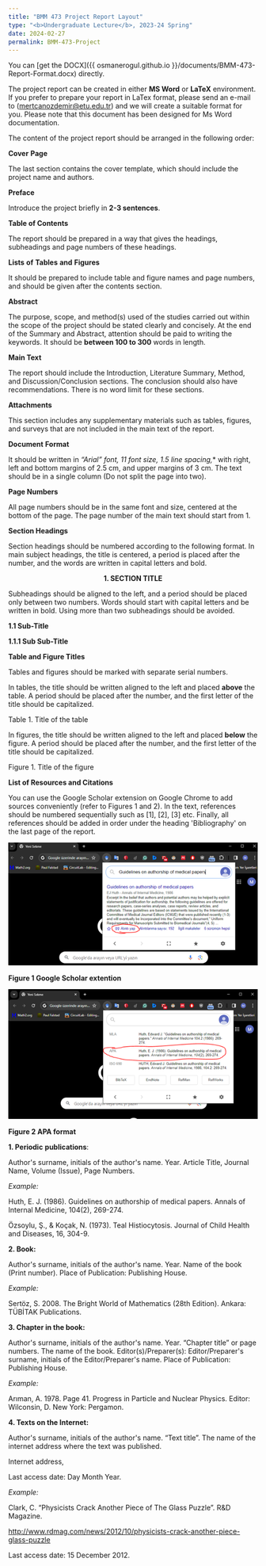 ```yaml
---
title: "BMM 473 Project Report Layout"
type: "<b>Undergraduate Lecture</b>, 2023-24 Spring"
date: 2024-02-27
permalink: BMM-473-Project
---
```



You can [get the DOCX]({{ osmanerogul.github.io }}/documents/BMM-473-Report-Format.docx) directly.


The project report can be created in either **MS Word** or **LaTeX** environment. If you prefer to prepare your report in LaTex format, please send an e-mail to (<mertcanozdemir@etu.edu.tr>) and we will create a suitable format for you. Please note that this document has been designed for Ms Word documentation.

The content of the project report should be arranged in the following order:

**Cover** **Page**

The last section contains the cover template, which should include the project name and authors.

**Preface**

Introduce the project briefly in **2-3 sentences**.

**Table of Contents**

The report should be prepared in a way that gives the headings, subheadings and page numbers of these headings.

**Lists** **of** **Tables** **and** **Figures**

It should be prepared to include table and figure names and page numbers, and should be given after the contents section.

**Abstract**

The purpose, scope, and method(s) used of the studies carried out within the scope of the project should be stated clearly and concisely. At the end of the Summary and Abstract, attention should be paid to writing the keywords. It should be **between 100 to 300** words in length.

**Main Text**

The report should include the Introduction, Literature Summary, Method, and Discussion/Conclusion sections. The conclusion should also have recommendations. There is no word limit for these sections.

**Attachments**

This section includes any supplementary materials such as tables, figures, and surveys that are not included in the main text of the report.

**Document** **Format**

It should be written in **“Arial” font, 11 font size*, 1.5 line spacing,** with right, left and bottom margins of 2.5 cm, and upper margins of 3 cm. The text should be in a single column (Do not split the page into two).

**Page Numbers**

All page numbers should be in the same font and size, centered at the bottom of the page. The page number of the main text should start from 1.

**Section Headings**

Section headings should be numbered according to the following format. In main subject headings, the title is centered, a period is placed after the number, and the words are written in capital letters and bold.

<p style="text-align: center;"><b>1. SECTION TITLE</b></p>

Subheadings should be aligned to the left, and a period should be placed only between two numbers. Words should start with capital letters and be written in bold. Using more than two subheadings should be avoided.

**1.1 Sub-Title**

**1.1.1 Sub Sub-Title**

**Table and Figure Titles**

Tables and figures should be marked with separate serial numbers.

In tables, the title should be written aligned to the left and placed **above** the table. A period should be placed after the number, and the first letter of the title should be capitalized.

Table 1. Title of the table

In figures, the title should be written aligned to the left and placed **below** the figure. A period should be placed after the number, and the first letter of the title should be capitalized.

Figure 1. Title of the figure

**List of Resources and Citations**


You can use the Google Scholar extension on Google Chrome to add sources conveniently (refer to Figures 1 and 2). In the text, references should be numbered sequentially such as \[1\], \[2\], \[3\] etc. Finally, all references should be added in order under the heading 'Bibliography' on the last page of the report.


<img src='/images/Figure1.png'>

**Figure 1 Google Scholar extention**


<img src='/images/Figure2.png'>

**Figure 2 APA format**

**1. Periodic** **publications**:

Author's surname, initials of the author's name. Year. Article Title, Journal Name, Volume (Issue), Page Numbers.

_Example:_

Huth, E. J. (1986). Guidelines on authorship of medical papers. Annals of Internal Medicine, 104(2), 269-274.

Özsoylu, Ş., & Koçak, N. (1973). Teal Histiocytosis. Journal of Child Health and Diseases, 16, 304-9.

**2. Book:**

Author's surname, initials of the author's name. Year. Name of the book (Print number). Place of Publication: Publishing House.

_Example:_

Sertöz, S. 2008. The Bright World of Mathematics (28th Edition). Ankara: TÜBİTAK Publications.

**3. Chapter in the book:**

Author's surname, initials of the author's name. Year. “Chapter title” or page numbers. The name of the book. Editor(s)/Preparer(s): Editor/Preparer's surname, initials of the Editor/Preparer's name. Place of Publication: Publishing House.

_Example:_

Arıman, A. 1978. Page 41. Progress in Particle and Nuclear Physics. Editor: Wilconsin, D. New York: Pergamon.

**4. Texts on the Internet:**

Author's surname, initials of the author's name. “Text title”. The name of the internet address where the text was published.

Internet address,

Last access date: Day Month Year.

_Example:_

Clark, C. “Physicists Crack Another Piece of The Glass Puzzle”. R&D Magazine.

<http://www.rdmag.com/news/2012/10/physicists-crack-another-piece-glass-puzzle>

Last access date: 15 December 2012.

